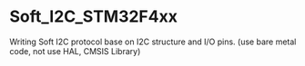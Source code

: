 # Soft_I2C_STM32F4xx
Writing Soft I2C protocol base on I2C structure and I/O pins. (use bare metal code, not use HAL, CMSIS Library) 
